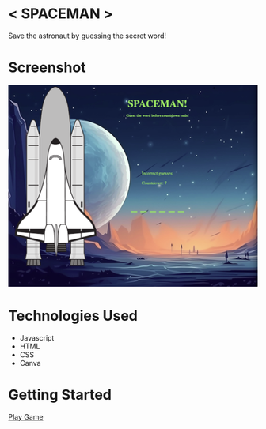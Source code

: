 # < SPACEMAN >

Save the astronaut by guessing the secret word!

# Screenshot

![](imgs/screenshot.png)

# Technologies Used

* Javascript
* HTML
* CSS
* Canva

# Getting Started

[Play Game](https://stuartemery96.github.io/Spaceman/)